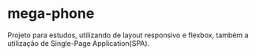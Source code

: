 # mega-phone
Projeto para estudos, utilizando de layout responsivo e flexbox, também a utilização de Single-Page Application(SPA).
